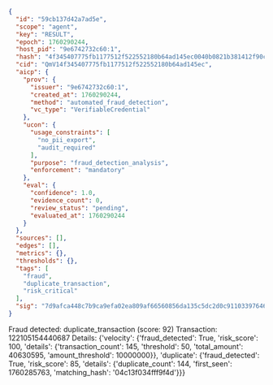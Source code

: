 ```json
{
  "id": "59cb137d42a7ad5e",
  "scope": "agent",
  "key": "RESULT",
  "epoch": 1760290244,
  "host_pid": "9e6742732c60:1",
  "hash": "4f345407775fb1177512f522552180b64ad145ec0040b0821b381412f90c166c",
  "cid": "QmV14f345407775fb1177512f522552180b64ad145ec",
  "aicp": {
    "prov": {
      "issuer": "9e6742732c60:1",
      "created_at": 1760290244,
      "method": "automated_fraud_detection",
      "vc_type": "VerifiableCredential"
    },
    "ucon": {
      "usage_constraints": [
        "no_pii_export",
        "audit_required"
      ],
      "purpose": "fraud_detection_analysis",
      "enforcement": "mandatory"
    },
    "eval": {
      "confidence": 1.0,
      "evidence_count": 0,
      "review_status": "pending",
      "evaluated_at": 1760290244
    }
  },
  "sources": [],
  "edges": [],
  "metrics": {},
  "thresholds": {},
  "tags": [
    "fraud",
    "duplicate_transaction",
    "risk_critical"
  ],
  "sig": "7d9afca448c7b9ca9efa02ea809af66560856da135c5dc2d0c9110339764688a"
}
```

Fraud detected: duplicate_transaction (score: 92)
Transaction: 122105154440687
Details: {'velocity': {'fraud_detected': True, 'risk_score': 100, 'details': {'transaction_count': 145, 'threshold': 50, 'total_amount': 40630595, 'amount_threshold': 10000000}}, 'duplicate': {'fraud_detected': True, 'risk_score': 85, 'details': {'duplicate_count': 144, 'first_seen': 1760285763, 'matching_hash': '04c13f034fff9f4d'}}}